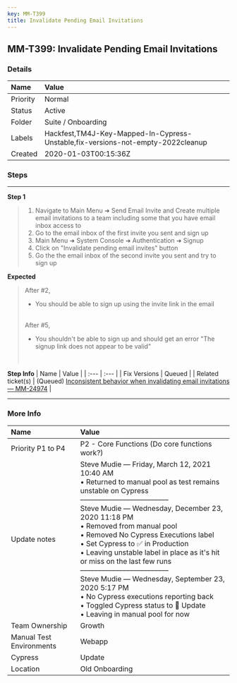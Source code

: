 ```yaml
---
key: MM-T399
title: Invalidate Pending Email Invitations
---
```


## MM-T399: Invalidate Pending Email Invitations

### Details

| Name     | Value                                                                           |
| :------- | :------------------------------------------------------------------------------ |
| Priority | Normal                                                                          |
| Status   | Active                                                                          |
| Folder   | Suite / Onboarding                                                              |
| Labels   | Hackfest,TM4J-Key-Mapped-In-Cypress-Unstable,fix-versions-not-empty-2022cleanup |
| Created  | 2020-01-03T00:15:36Z                                                            |

### Steps

<hr/>

**Step 1**

> <article><ol><li>Navigate to Main Menu ➜ Send Email Invite and Create multiple email invitations to a team including some that you have email inbox access to</li><li>Go to the email inbox of the first invite you sent and sign up</li><li>Main Menu ➜ System Console ➜ Authentication ➜ Signup</li><li>Click on "Invalidate pending email invites" button</li><li>Go the the email inbox of the second invite you sent and try to sign up</li></ol></article>

**Expected**

> <article>After #2,<br><ul><li>You should be able to sign up using the invite link in the email</li></ul><br>After #5,<br><ul><li>You shouldn't be able to sign up and should get an error "The signup link does not appear to be valid"</li></ul><br></article>

**Step Info**
| Name | Value |
| :--- | :--- |
| Fix Versions | Queued |
| Related ticket(s) | (Queued) <a href="https://mattermost.atlassian.net/browse/MM-24974">Inconsistent behavior when invalidating email invitations — MM-24974</a> |

<hr/>

### More Info

| Name                     | Value                                                                                                                                                                                                                                                                                                                                                                                                                                                                                                                                                                                                 |
| :----------------------- | :---------------------------------------------------------------------------------------------------------------------------------------------------------------------------------------------------------------------------------------------------------------------------------------------------------------------------------------------------------------------------------------------------------------------------------------------------------------------------------------------------------------------------------------------------------------------------------------------------- |
| Priority P1 to P4        | P2 - Core Functions (Do core functions work?)                                                                                                                                                                                                                                                                                                                                                                                                                                                                                                                                                         |
| Update notes             | Steve Mudie — Friday, March 12, 2021 10:40 AM<br>• Returned to manual pool as test remains unstable on Cypress<br>–––––––––––––––––––––––––<br>Steve Mudie — Wednesday, December 23, 2020 11:18 PM<br>• Removed from manual pool<br>• Removed No Cypress Executions label<br>• Set Cypress to ✅ in Production<br>• Leaving unstable label in place as it's hit or miss on the last few runs<br>–––––––––––––––––––––––––<br>Steve Mudie — Wednesday, September 23, 2020 5:17 PM<br>• No Cypress executions reporting back<br>• Toggled Cypress status to 🔧 Update<br>• Leaving in manual pool for now |
| Team Ownership           | Growth                                                                                                                                                                                                                                                                                                                                                                                                                                                                                                                                                                                                |
| Manual Test Environments | Webapp                                                                                                                                                                                                                                                                                                                                                                                                                                                                                                                                                                                                |
| Cypress                  | Update                                                                                                                                                                                                                                                                                                                                                                                                                                                                                                                                                                                                |
| Location                 | Old Onboarding                                                                                                                                                                                                                                                                                                                                                                                                                                                                                                                                                                                        |
